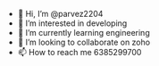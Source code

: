 - 👋 Hi, I’m @parvez2204
- 👀 I’m interested in developing
- 🌱 I’m currently learning engineering
- 💞️ I’m looking to collaborate on zoho
- 📫 How to reach me 6385299700

<!---
parvez2204/parvez2204 is a ✨ special ✨ repository because its `README.md` (this file) appears on your GitHub profile.
You can click the Preview link to take a look at your changes.
--->
